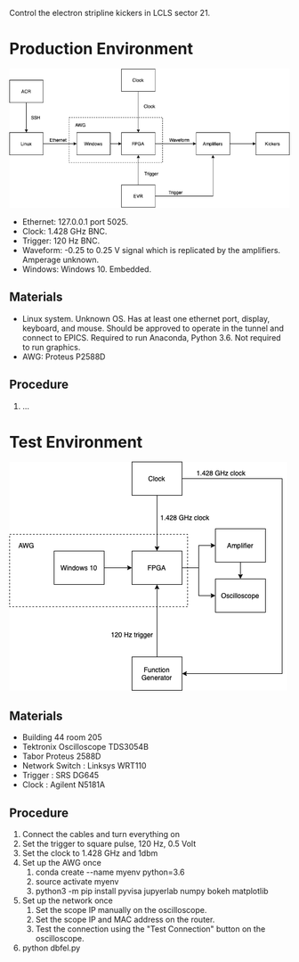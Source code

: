 Control the electron stripline kickers in LCLS sector 21.

# Production Environment

![](production.png)

- Ethernet: 127.0.0.1 port 5025.
- Clock: 1.428 GHz BNC.
- Trigger: 120 Hz BNC.
- Waveform: -0.25 to 0.25 V signal which is replicated by the amplifiers. Amperage unknown.
- Windows: Windows 10. Embedded.

## Materials

- Linux system. Unknown OS. Has at least one ethernet port, display, keyboard, and mouse. Should be approved to operate in the tunnel and connect to EPICS. Required to run Anaconda, Python 3.6. Not required to run graphics.
- AWG: Proteus P2588D

## Procedure

1. ...

# Test Environment

![](test-diagram.png)

## Materials

- Building 44 room 205
- Tektronix Oscilloscope TDS3054B
- Tabor Proteus 2588D
- Network Switch : Linksys WRT110
- Trigger : SRS DG645
- Clock : Agilent N5181A

## Procedure

1. Connect the cables and turn everything on
1. Set the trigger to square pulse, 120 Hz, 0.5 Volt
1. Set the clock to 1.428 GHz and 1dbm
1. Set up the AWG once
   1. conda create --name myenv python=3.6
   1. source activate myenv
   1. python3 -m pip install pyvisa jupyerlab numpy bokeh matplotlib
1. Set up the network once
    1. Set the scope IP manually on the oscilloscope.
    1. Set the scope IP and MAC address on the router.
    1. Test the connection using the "Test Connection" button on the oscilloscope.
1. python dbfel.py
